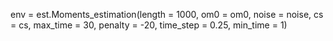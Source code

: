 env = est.Moments_estimation(length = 1000, 
                              om0 = om0, 
                              noise = noise,
                              cs = cs,
                              max_time = 30,
                              penalty = -20,
                              time_step = 0.25,
                              min_time = 1)